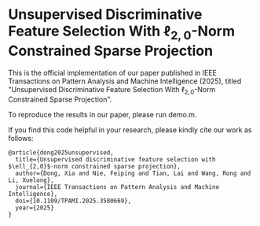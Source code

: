 # Unsupervised Discriminative Feature Selection With $\ell_{2,0}$-Norm Constrained Sparse Projection

This is the official implementation of our paper published in IEEE Transactions on Pattern Analysis and Machine Intelligence (2025), titled "Unsupervised Discriminative Feature Selection With $\ell_{2,0}$-Norm Constrained Sparse Projection".

To reproduce the results in our paper, please run demo.m.

If you find this code helpful in your research, please kindly cite our work as follows:

```
@article{dong2025unsupervised,
  title={Unsupervised discriminative feature selection with $\ell_{2,0}$-norm constrained sparse projection},
  author={Dong, Xia and Nie, Feiping and Tian, Lai and Wang, Rong and Li, Xuelong},
  journal={IEEE Transactions on Pattern Analysis and Machine Intelligence},
  doi={10.1109/TPAMI.2025.3580669},
  year={2025}
}
